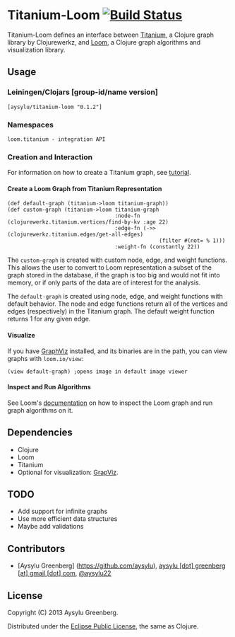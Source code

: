 # Titanium-Loom [![Build Status](https://travis-ci.org/aysylu/titanium-loom.png)](http://travis-ci.org/aysylu/titanium-loom)

Titanium-Loom defines an interface between [Titanium](http://titanium.clojurewerkz.org/), a Clojure graph library by Clojurewerkz, and [Loom](https://github.com/aysylu/loom), a Clojure graph algorithms and visualization library.

## Usage

### Leiningen/Clojars [group-id/name version]

    [aysylu/titanium-loom "0.1.2"]

### Namespaces

    loom.titanium - integration API
    
### Creation and Interaction

For information on how to create a Titanium graph, see [tutorial](http://titanium.clojurewerkz.org/articles/getting_started.html).

#### Create a Loom Graph from Titanium Representation

    (def default-graph (titanium->loom titanium-graph))
    (def custom-graph (titanium->loom titanium-graph
                                      :node-fn (clojurewerkz.titanium.vertices/find-by-kv :age 22)
                                      :edge-fn (->> (clojurewerkz.titanium.edges/get-all-edges)
                                                    (filter #(not= % 1)))
                                      :weight-fn (constantly 22))

The <code>custom-graph</code> is created with custom node, edge, and weight functions. This allows the user to convert to Loom representation a subset of the graph stored in the database, if the graph is too big and would not fit into memory, or if only parts of the data are of interest for the analysis.

The <code>default-graph</code> is created using node, edge, and weight functions with default behavior. The node and edge functions return all of the vertices and edges (respectively) in the Titanium graph. The default weight function returns 1 for any given edge.

#### Visualize

If you have [GraphViz](http://www.graphviz.org) installed, and its binaries are in the path, you can view graphs with <code>loom.io/view</code>:

    (view default-graph) ;opens image in default image viewer
    
#### Inspect and Run Algorithms

See Loom's [documentation](https://github.com/aysylu/loom) on how to inspect the Loom graph and run graph algorithms on it.

## Dependencies

* Clojure
* Loom
* Titanium
* Optional for visualization: [GrapViz](http://graphviz.org).

## TODO

* Add support for infinite graphs
* Use more efficient data structures
* Maybe add validations

## Contributors

* [Aysylu Greenberg] (https://github.com/aysylu), [aysylu [dot] greenberg [at] gmail [dot] com](mailto:aysylu.greenberg@gmail.com), [@aysylu22](http://twitter.com/aysylu22)

## License

Copyright (C) 2013 Aysylu Greenberg.

Distributed under the [Eclipse Public License](http://opensource.org/licenses/eclipse-1.0.php), the same as Clojure.
